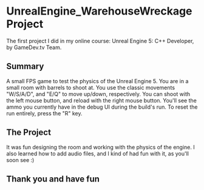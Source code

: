 # UnrealEngine_WarehouseWreckageProject
The first project I did in my online course: Unreal Engine 5: C++ Developer, by GameDev.tv Team.

## Summary
A small FPS game to test the physics of the Unreal Engine 5.
You are in a small room with barrels to shoot at.
You use the classic movements "W/S/A/D", and "E/Q" to move up/down, respectively.
You can shoot with the left mouse button, and reload with the right mouse button.
You'll see the ammo you currently have in the debug UI during the build's run. 
To reset the run entirely, press the "R" key.

## The Project
It was fun designing the room and working with the physics of the engine.
I also learned how to add audio files, and I kind of had fun with it, as you'll soon see :)


## Thank you and have fun
